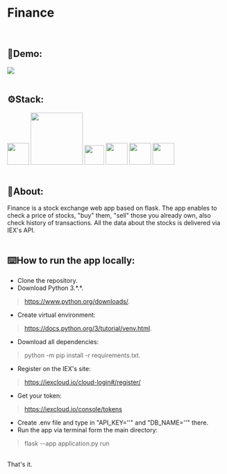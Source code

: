 # Finance
</br>

## 🎥Demo:
![](https://j.gifs.com/LZzZVD.gif)
</br>
</br>

## ⚙️Stack:
<img src="https://user-images.githubusercontent.com/113989577/195915225-f7a51108-c25f-4e79-9b4e-77e90f3e6499.png" width="50"> <img src="https://upload.wikimedia.org/wikipedia/commons/thumb/3/3c/Flask_logo.svg/1280px-Flask_logo.svg.png" width="120"> <img src="https://upload.wikimedia.org/wikipedia/commons/thumb/9/97/Sqlite-square-icon.svg/2048px-Sqlite-square-icon.svg.png" width="45"> <img src="https://user-images.githubusercontent.com/113989577/195917268-9fc749f5-9a72-4375-9c7d-8520dcfa4c5f.png" width="50"> <img src="https://user-images.githubusercontent.com/113989577/195917361-c0afb3bb-06c3-458c-9f64-41444f3f4300.png" width="50"> <img src="https://user-images.githubusercontent.com/113989577/195927768-05a81249-e2c7-409a-8435-692b338c8d31.png" width="50">
<br>
</br>

## 📄About:
Finance is a stock exchange web app based on flask. The app enables to check a price of stocks, "buy" them, "sell" those you already own, also check history of transactions. All the data about the stocks is delivered via IEX's API.
</br>
</br>

## ⌨️How to run the app locally:
* Clone the repository.
* Download Python 3.\*.\*.
> https://www.python.org/downloads/.
* Create virtual environment:
> https://docs.python.org/3/tutorial/venv.html.
* Download all dependencies:
> python -m pip install -r requirements.txt.
* Register on the IEX's site:
> https://iexcloud.io/cloud-login#/register/
* Get your token:
> https://iexcloud.io/console/tokens
* Create .env file and type in "API_KEY='<your token>'" and "DB_NAME='<name of database>'" there. 
* Run the app via terminal form the main directory:
> flask --app application.py run
</br>
That's it.
